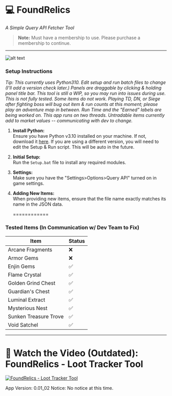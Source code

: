 # 💻 FoundRelics  
_A Simple Query API Fetcher Tool_

> **Note:** Must have a membership to use. Please purchase a membership to continue.

---

![alt text](https://i.ibb.co/C5ZpZLVC/Lost-Relics-3-8-2025-10-17-56-AM-removebg-preview-1.png)

### Setup Instructions
   *Tip: This currently uses Python310. Edit setup and run batch files to change (I'll add a version check later.)
    Panels are draggable by clicking & holding panel title bar.
    This tool is still a WIP, so you may run into issues during use.
    This is not fully tested. Some items do not work. 
    Playing TD, DN, or Siege after fighting boss will bug out item & run counts at this moment; please play an adventure map in between.
    Run Time and the "Earned" labels are being worked on.
    This app runs on two threads.
    Untradable items currently add to market values -- communicating with dev to change.*

1. **Install Python:**  
   Ensure you have Python v3.10 installed on your machine. If not, download it [here](https://www.python.org/downloads/). If you are using a different version, you will need to edit the Setup & Run script. This will be auto in the future.

2. **Initial Setup:**  
   Run the `Setup.bat` file to install any required modules.

3. **Settings:**  
   Make sure you have the "Settings>Options>Query API" turned on in game settings.

4. **Adding New Items:**  
   When providing new items, ensure that the file name exactly matches its name in the JSON data.

   ============

### Tested Items (In Communication w/ Dev Team to Fix)

| Item                     | Status | 
|--------------------------|--------|
| Arcane Fragments         | ❌     |
| Armor Gems               | ❌     |
| Enjin Gems               | ✅     |
| Flame Crystal            | ✅     |
| Golden Grind Chest       | ✅     |
| Guardian's Chest         | ✅     |
| Luminal Extract          | ✅     |
| Mysterious Nest          | ✅     |
| Sunken Treasure Trove    | ✅     |
| Void Satchel             | ✅     |

---

# 🎥 Watch the Video (Outdated): FoundRelics - Loot Tracker Tool
[![FoundRelics - Loot Tracker Tool](https://img.youtube.com/vi/7pXumxXoP04/maxresdefault.jpg)](https://www.youtube.com/watch?v=7pXumxXoP04)

App Version: 0.01_02
Notice: No notice at this time.
